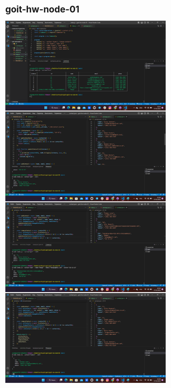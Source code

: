 # goit-hw-node-01
![Image alt](https://github.com/lordlir/goit-hw-node-01/blob/main/img/contact-list.png)
![Image alt](https://github.com/lordlir/goit-hw-node-01/blob/main/img/get.png)
![Image alt](https://github.com/lordlir/goit-hw-node-01/blob/main/img/add.png)
![Image alt](https://github.com/lordlir/goit-hw-node-01/blob/main/img/remove.png)
